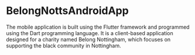 # BelongNottsAndroidApp
The mobile application is built using the Flutter framework and programmed using the Dart programming language. It is a client-based application designed for a charity named Belong Nottingham, which focuses on supporting the black community in Nottingham.
